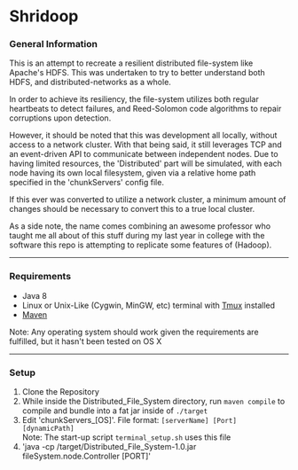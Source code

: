 # Shridoop


### General Information
<p>
This is an attempt to recreate a resilient distributed file-system like Apache's HDFS. This was undertaken 
to try to better understand both HDFS, and distributed-networks as a whole.

In order to achieve its resiliency, the file-system utilizes both regular heartbeats to detect failures, and 
Reed-Solomon code algorithms to repair corruptions upon detection. 

However, it should be noted that this was development all locally, without access to a network 
cluster. With that being said, it still leverages TCP and an event-driven API to communicate
between independent nodes. Due to having limited resources, the 'Distributed' part will be simulated, with each node 
having its own local filesystem, given via a relative home path specified in the 'chunkServers' config file.

If this ever was converted to utilize a network cluster, a minimum amount of changes should be necessary to convert this 
to a true local cluster.

As a side note, the name comes combining an awesome professor who taught me all about of this stuff during my last year 
in college with the software this repo is attempting to replicate some features of (Hadoop). 
</p>

---

### Requirements
-  Java 8
-  Linux or Unix-Like (Cygwin, MinGW, etc) terminal with [Tmux](https://github.com/tmux/tmux/wiki) installed
- [Maven](https://maven.apache.org/)  
  
Note: Any operating system should work given the requirements are fulfilled, but it hasn't been tested on OS X

---
### Setup

1.  Clone the Repository
2.  While inside the Distributed_File_System directory, run `maven compile` to compile and bundle into a fat jar
inside of `./target`
3.  Edit 'chunkServers_[OS]'. File format: `[serverName] [Port] [dynamicPath]`  
    Note: The start-up script `terminal_setup.sh` uses this file
4.  'java -cp /target/Distributed_File_System-1.0.jar fileSystem.node.Controller [PORT]'
<br><br>